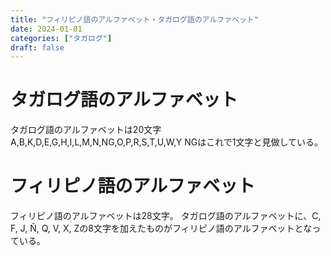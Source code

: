 ```yaml
---
title: "フィリピノ語のアルファベット・タガログ語のアルファベット"
date: 2024-01-01
categories: ["タガログ"]
draft: false
---
```


# タガログ語のアルファベット
タガログ語のアルファベットは20文字
A,B,K,D,E,G,H,I,L,M,N,NG,O,P,R,S,T,U,W,Y
NGはこれで1文字と見做している。

# フィリピノ語のアルファベット
フィリピノ語のアルファベットは28文字。
タガログ語のアルファベットに、C, F, J, Ñ, Q, V, X, Zの8文字を加えたものがフィリピノ語のアルファベットとなっている。

